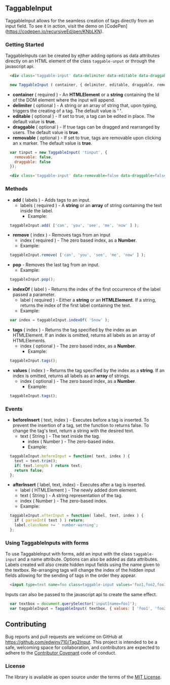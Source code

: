 ## TaggableInput

TaggableInput allows for the seamless creation of tags directly from an input field. To see it in action, visit the demo on [CodePen] (https://codepen.io/recursiveEd/pen/KNbLKN).

### Getting Started

TaggableInputs can be created by ejther adding options as data attributes directly on an HTML element of the class `taggable-unput` or through the javascript api. 

``` html
  <div class='taggable-input' data-delimiter data-editable data-draggable data-removable data-close >
```

``` javascript
  new TaggableInput ( container, { delimiter, editable, draggable, removable , close, close} );
```
* **container** ( required ) - An **HTMLElement** or a **string** containing the Id of the DOM element where the input will append.
* **delimiter** ( optional ) - A string or an array of string that, upon typing, triggers the creating of a tag. The default value is **' '**.
* **editable**  ( optional ) - If set to true, a tag can be edited in place. The default value is **true**.
* **draggable** ( optional ) - If true tags can be dragged and rearranged by users. The default value is **true**.
* **removable** ( optional ) - If set to true, tags are removable upon clicking an x marker. The default value is **true**.

``` javascript
  var tinput = new TaggableInput( 'tinput', {
    removable: false,
    draggable: false
  });
```

``` html
  <div class='taggable-input' data-removable=false data-draggable=false ></div>
``` 

### Methods

* **add** ( labels ) -  Adds tags to an input.
  * labels ( required ) - A **string** or an **array** of string containing the text inside the label.
    * Example: 
``` javascript 
  taggableInput.add( ['can', 'you', 'see', 'me', 'now' ] );
```

* **remove** ( index ) -  Removes tags from an input
  * index ( required ) - The zero based index, as a **Number**. 
  * Example: 
``` javascript 
  taggableInput.remove( ['can', 'you', 'see', 'me', 'now' ] );
```

* **pop** -  Removes the last tag from an input.
  * Example: 
```javascript 
  taggableInput.pop();
```

* **indexOf** ( label ) - Returns the index of the first occurrence of the label passed a parameter.
  * label ( required ) - Either a **string** or an **HTMLElement**. If a string, returns the index of the first label containing the text. 
  * Example: 
``` javascript
  var index = taggableInput.indexOf( 'Snow' );
```

* **tags** ( index ) - Returns the tag specified by the index as an HTMLElement. If an index is omitted, returns all labels as an array of HTMLElements.
  * index ( optional ) - The zero based index, as a **Number**. 
    * Example: 
``` javascript
  taggableInput.tags();
```

* **values** ( index ) - Returns the tag specified by the index as a **string**. If an index is omitted, returns all labels as an **array** of strings.
  * index ( optional ) - The zero based index, as a **Number**. 
    * Example: 
``` javascript
  taggableInput.tags();
```
### Events

* **beforeInsert** ( text, index ) -  Executes before a tag is inserted. To prevent the insertion of a tag, set the function to returns false. To change the tag's text, return a string with the desired text.
  * text ( String ) - The text inside the tag.
    * index ( Number ) - The zero-based index.
    * Example: 
``` javascript 
  taggableInput.beforeInput = function( text, index ) {
    text = text.trim();
    if( text.length ) return text;
    return false;
  };
 ```

* **afterInsert** ( label, text, index) - Executes after a tag is inserted.
  * label ( HTMLElement ) - The newly added dom element.
  * text ( String ) - A string representation of the tag.
  * index ( Number ) - The zero-based index.
  * Example: 
``` javascript 
  taggableInput.afterInput = function( label, text, index ) {
    if ( parseInt( text ) ) return;
    label.className += ' number-warning';
  };
 ```

### Using TaggableInputs with forms

To use TaggableInput with forms, add an input with the class `taggable-input` and a name attribute. Options can also be added as data attributes. Labels created will also create hidden input fields using the name given to the textbox. Re-arranging tags will change the index of the hidden input fields allowing for the sending of tags in the order they appear.

```html
  <input type=text name=foo class=taggable-input values='foo1,foo2,foo3' /> 
```
Inputs can also be passed to the javascript api to create the same effect.

```javascript
  var textbox = document.querySelector('input[name=foo]');
  var taggableInput = TaggableInput( textbox, { values: [ 'foo1', 'foo2', 'foo3' ] } );
```

## Contributing

Bug reports and pull requests are welcome on GitHub at https://github.com/edwinv710/Tag2Input. This project is intended to be a safe, welcoming space for collaboration, and contributors are expected to adhere to the [Contributor Covenant](http://contributor-covenant.org) code of conduct.

### License

The library is available as open source under the terms of the [MIT License](http://opensource.org/licenses/MIT).
